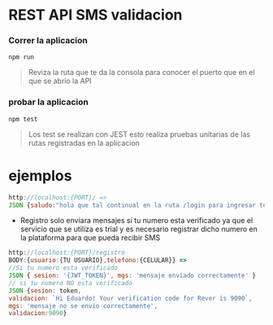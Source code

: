 # REST API SMS validacion

### Correr la aplicacion 
`npm run`

> Reviza la ruta que te da la consola para conocer el puerto que en el que se abrio la API

### probar la aplicacion
`npm test`
> Los test se realizan con JEST esto realiza pruebas unitarias de las rutas registradas en la aplicacion

# ejemplos

```javascript
http://localhost:{PORT}/ => 
JSON {saludo:"hola que tal continual en la ruta /login para ingresar tu telefono"}
```

* Registro solo enviara mensajes si tu numero esta verificado ya que el servicio que se utiliza es trial y es necesario registrar dicho numero en la plataforma para que pueda recibir SMS

```javascript
http://localhost:{PORT}/registro 
BODY:{usuario:{TU USUARIO},telefono:{CELULAR}} => 
//Si tu numero esta verificado 
JSON { sesion: '{JWT_TOKEN}', mgs: 'mensaje enviado correctamente' }
// si tu numero NO esta verificado
JSON {sesion: token,
validacion: `Hi Eduardo! Your verification code for Rever is 9090`,
mgs: 'mensaje no se envio correctamente',
validacion:9090}

```